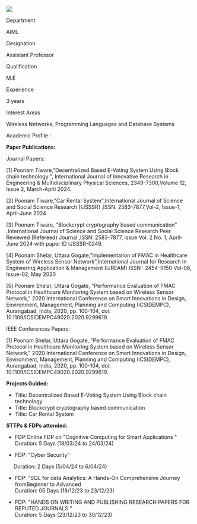 [![](/sites/default/files/styles/faculty_images/public/2024-07/poonamtiware313.jpg?h=d668e3d7&itok=6DlkggNN)](/sites/default/files/2024-07/poonamtiware313.jpg)

Department

AIML

Designation

Assistant Professor

Qualification

M.E

Experience

3 years

Interest Areas

Wireless Networks, Programming Languages and Database Systems

Academic Profile :

****Paper Publications:****

Journal Papers:

[1] Poonam Tiware,"Decentralized Based E-Voting System Using Block chain technology ", International Journal of Innovative Research in Engineering & Multidisciplinary Physical Sciences, 2349-7300,Volume 12, Issue 2, March-April 2024.

[2] Poonam Tiware,"Car Rental System",International Journal of Science and Social Science Research [IJSSSR] ,ISSN: 2583-7877,Vol-2, Issue-1, April-June 2024

[3] Poonam Tiware, "Blockcrypt cryptography based communication" ,International Journal of Science and Social Science Research Peer Reviewed (Refereed) Journal ,ISSN: 2583-7877, issue Vol. 2 No. 1, April-June 2024 with paper ID IJSSSR-0249.

[4] Poonam Shelar, Uttara Gogate,”Implementation of FMAC in Healthcare System of Wireless Sensor Network”,International Journal for Research in Engineering Application & Management (IJREAM) ISSN : 2454-9150 Vol-06, Issue-02, May 2020

[5] Poonam Shelar, Uttara Gogate, "Performance Evaluation of FMAC Protocol in Healthcare Monitoring System based on Wireless Sensor Network," 2020 International Conference on Smart Innovations in Design, Environment, Management, Planning and Computing (ICSIDEMPC), Aurangabad, India, 2020, pp. 100-104, doi: 10.1109/ICSIDEMPC49020.2020.9299619.

IEEE Conferences Papers:

[1] Poonam Shelar, Uttara Gogate, "Performance Evaluation of FMAC Protocol in Healthcare Monitoring System based on Wireless Sensor Network," 2020 International Conference on Smart Innovations in Design, Environment, Management, Planning and Computing (ICSIDEMPC), Aurangabad, India, 2020, pp. 100-104, doi: 10.1109/ICSIDEMPC49020.2020.9299619.

****Projects Guided:****

* Title: Decentralized Based E-Voting System Using Block chain technology
* Title: Blockcrypt cryptography based communication
* Title: Car Rental System

****STTPs & FDPs attended:****

* FDP:Online FDP on "Cognitive Computing for Smart Applications "  
  Duration: 5 Days (18/03/24 to 24/03/24)

* FDP: "Cyber Security”

     Duration: 2 Days (5/04/24 to 6/04/24)

* FDP: "SQL for data Analytics: A Hands-On Comprehensive Journey fromBeginner to Advanced  
  Duration: 05 Days (18/12/23 to 23/12/23)

* FDP: "HANDS ON WRITING AND PUBLISHING RESEARCH PAPERS FOR REPUTED JOURNALS "  
  Duration: 5 Days (23/12/23 to 30/12/23)